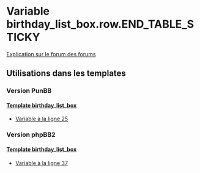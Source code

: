 # Variable birthday_list_box.row.END_TABLE_STICKY
[Explication sur le forum des forums](http://forum.forumactif.com/t294113-listing-des-variables#birthday_list_box.row.END_TABLE_STICKY)
## Utilisations dans les templates
### Version PunBB
#### [Template birthday_list_box](punbb/birthday_list_box.md)
* [Variable à la ligne 25](../punbb/birthday_list_box.tpl#L25)
### Version phpBB2
#### [Template birthday_list_box](subsilver/birthday_list_box.md)
* [Variable à la ligne 37](../subsilver/birthday_list_box.tpl#L37)